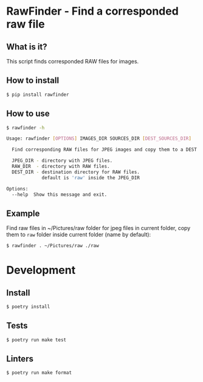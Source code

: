 # RawFinder - Find a corresponded raw file

## What is it?

This script finds corresponded RAW files for images.

## How to install

```bash
$ pip install rawfinder
```

## How to use
```bash
$ rawfinder -h

Usage: rawfinder [OPTIONS] IMAGES_DIR SOURCES_DIR [DEST_SOURCES_DIR]

  Find corresponding RAW files for JPEG images and copy them to a DEST folder.

  JPEG_DIR - directory with JPEG files.
  RAW_DIR  - directory with RAW files.
  DEST_DIR - destination directory for RAW files.
             default is 'raw' inside the JPEG_DIR

Options:
  --help  Show this message and exit.
  ```

## Example

Find raw files in ~/Pictures/raw folder for jpeg files in current
folder, copy them to `raw` folder inside current folder (name by
default):

```bash
$ rawfinder . ~/Pictures/raw ./raw
```

# Development

## Install

```bash
$ poetry install
```

## Tests

```bash
$ poetry run make test
```

## Linters

```bash
$ poetry run make format
```

